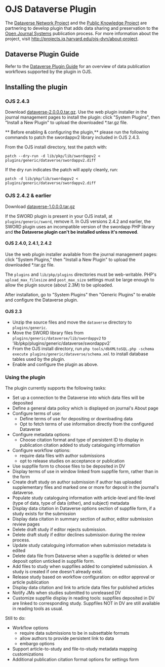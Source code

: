 # OJS Dataverse Plugin

The [Dataverse Network Project](http://thedata.org/) and the [Public Knowledge Project](http://pkp.sfu.ca/)  are
 partnering to develop plugin that adds data sharing and preservation to the [Open Journal Systems](http://pkp.sfu.ca/ojs/)
 publication process. For more information about the project, visit http://projects.iq.harvard.edu/ojs-dvn/about-project.

## Dataverse Plugin Guide

Refer to the [Dataverse Plugin Guide](https://docs.google.com/document/d/1QgxtxMaWdSZ8gI3wHDkE5EfP4W3M2Za-4DhmX_x3pY0/edit?disco=AAAAAGd77n8#) 
for an overview of data publication workflows supported by the plugin in OJS.

## Installing the plugin

### OJS 2.4.3

Download [dataverse-2.0.0.0.tar.gz](https://github.com/jwhitney/dataverse/releases). Use the web plugin installer 
in the journal management pages to install the plugin: click "System Plugins", then "Install a New Plugin" to 
upload the downloaded *.tar.gz file.

** Before enabling & configuring the plugin,** please run the following commands to patch the swordappv2 library
included in OJS 2.4.3. 

From the OJS install directory, test the patch with: 

`patch --dry-run -d lib/pkp/lib/swordappv2 < plugins/generic/dataverse/swordappv2.diff`

If the dry run indicates the patch will apply cleanly, run:

`patch -d lib/pkp/lib/swordappv2 < plugins/generic/dataverse/swordappv2.diff`

### OJS 2.4.2 & earlier

Download [dataverse-1.0.0.0.tar.gz](https://github.com/jwhitney/dataverse/releases)

If the SWORD plugin is present in your OJS install, at `plugins/generic/sword`, remove it.
In OJS versions 2.4.2 and earlier, the SWORD plugin uses an incompatible version of the swordapp PHP library and **the Dataverse plugin can't be
installed unless it's removed**. 

#### OJS 2.4.0, 2.4.1, 2.4.2

Use the web plugin installer available from the journal management pages: click "System Plugins," 
then "Install a New Plugin" to upload the downloaded *.tar.gz file. 

The `plugins` and `lib/pkp/plugins` directories must be web-writable. PHP's `upload_max_filesize` and
`post_max_size` settings must be large enough to allow the plugin source (about 2.3M) to be uploaded. 

After installation, go to "System Plugins" then "Generic Plugins" to enable and configure the 
Dataverse plugin.

#### OJS 2.3

* Unzip the source files and move the `dataverse` directory to `plugins/generic`. 
* Move the SWORD library files from `plugins/generic/dataverse/lib/swordappv2` to 'lib/pkp/plugins/generic/dataverse/swordappv2`
* From the OJS install directory, run `php tools/dbXMLtoSQL.php -schema execute plugins/generic/dataverse/schema.xml` 
to install database tables used by the plugin.
* Enable and configure the plugin as above.

### Using the plugin

The plugin currently supports the following tasks:

* Set up a connection to the Dataverse into which data files will be deposited
* Define a general data policy which is displayed on journal's About page
* Configure terms of use:
    * Define terms of use for depositing or downloading data
    * Opt to fetch terms of use information directly from the configured Dataverse
* Configure metadata options:
    * Choose citation format and type of persistent ID to display in publication citation added to study cataloguing information
* Configure workflow options:
    * require data files with author submissions
    * opt to release studies on acceptance or publication
* Use suppfile form to choose files to be deposited in DV
* Display terms of use in window linked from suppfile form, rather than in the form
* Create draft study on author submission if author has uploaded supplementary files and marked one or more for deposit in the journal's dataverse.
* Populate study cataloguing information with article-level and file-level (type of data, type of data (other), and subject) metadata
* Display data citation in Dataverse options section of suppfile form, if a study exists for the submission
* Display data citation in summary section of author, editor submission review pages
* Delete draft study if editor rejects submission.
* Delete draft study if editor declines submission during the review process.
* Update study cataloguing information when submission metadata is edited
* Delete data file from Dataverse when a suppfile is deleted or when deposit option unticked in suppfile form.
* Add files to study when suppfiles added to completed submission. A study is created if one doesn't already exist.
* Release study based on workflow configuration: on editor approval or article publication
* Display data citation and link to article data files for published articles
* Notify JMs when studies submitted to unreleased DV
* Customize suppfile display in reading tools: suppfiles deposited in DV are linked to corresponding study.
Suppfiles NOT in DV are still available in reading tools as usual.


Still to do:
* Workflow options 
    * require data submissions to be in subsettable formats
    * allow authors to provide persistent link to data
    * embargo options
* Support article-to-study and file-to-study metadata mapping customizations
* Additional publication citation format options for settings form